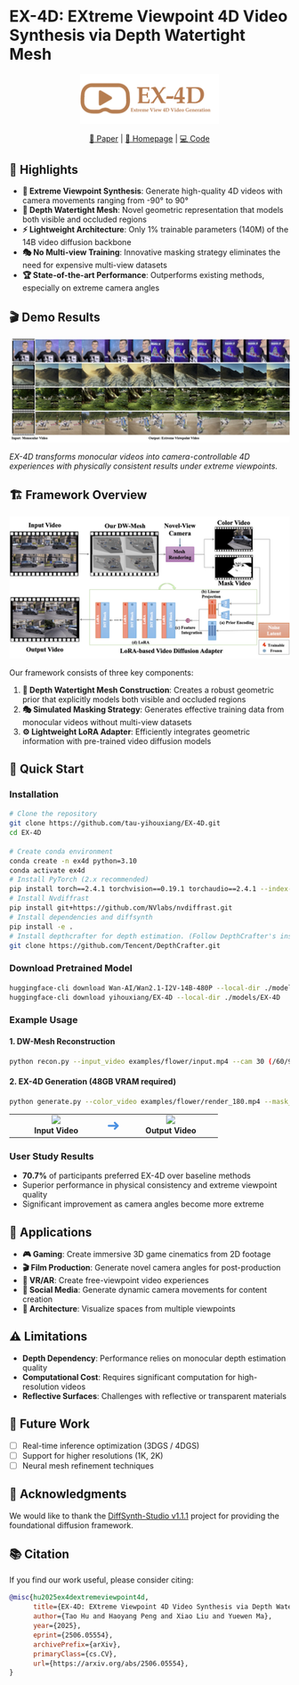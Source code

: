 # EX-4D: EXtreme Viewpoint 4D Video Synthesis via Depth Watertight Mesh

<div align="center">

<img src="docs/Logo.png" alt="EX-4D Logo" width="250">

[📄 Paper](https://arxiv.org/abs/2506.05554)  |  [🎥 Homepage](https://tau-yihouxiang.github.io/projects/EX-4D/EX-4D.html)  |  [💻 Code](https://github.com/tau-yihouxiang/EX-4D)

</div>



## 🌟 Highlights

- **🎯 Extreme Viewpoint Synthesis**: Generate high-quality 4D videos with camera movements ranging from -90° to 90°
- **🔧 Depth Watertight Mesh**: Novel geometric representation that models both visible and occluded regions
- **⚡ Lightweight Architecture**: Only 1% trainable parameters (140M) of the 14B video diffusion backbone
- **🎭 No Multi-view Training**: Innovative masking strategy eliminates the need for expensive multi-view datasets
- **🏆 State-of-the-art Performance**: Outperforms existing methods, especially on extreme camera angles

## 🎬 Demo Results

<div align="center">
<img src="docs/teaser.png" alt="EX-4D Demo Results" width="800">
</div>

*EX-4D transforms monocular videos into camera-controllable 4D experiences with physically consistent results under extreme viewpoints.*

## 🏗️ Framework Overview

<div align="center">
<img src="docs/overview.png" alt="EX-4D Architecture">
</div>

Our framework consists of three key components:

1. **🔺 Depth Watertight Mesh Construction**: Creates a robust geometric prior that explicitly models both visible and occluded regions
2. **🎭 Simulated Masking Strategy**: Generates effective training data from monocular videos without multi-view datasets
3. **⚙️ Lightweight LoRA Adapter**: Efficiently integrates geometric information with pre-trained video diffusion models

## 🚀 Quick Start

### Installation

```bash
# Clone the repository
git clone https://github.com/tau-yihouxiang/EX-4D.git
cd EX-4D

# Create conda environment
conda create -n ex4d python=3.10
conda activate ex4d
# Install PyTorch (2.x recommended)
pip install torch==2.4.1 torchvision==0.19.1 torchaudio==2.4.1 --index-url https://download.pytorch.org/whl/cu124
# Install Nvdiffrast
pip install git+https://github.com/NVlabs/nvdiffrast.git
# Install dependencies and diffsynth
pip install -e .
# Install depthcrafter for depth estimation. (Follow DepthCrafter's installing instruction for checkpoints preparation.)
git clone https://github.com/Tencent/DepthCrafter.git
```

### Download Pretrained Model
```bash
huggingface-cli download Wan-AI/Wan2.1-I2V-14B-480P --local-dir ./models/Wan-AI
huggingface-cli download yihouxiang/EX-4D --local-dir ./models/EX-4D
```

### Example Usage
#### 1. DW-Mesh Reconstruction
```bash
python recon.py --input_video examples/flower/input.mp4 --cam 30 (/60/90/180) --output_dir examples/flower
```
#### 2. EX-4D Generation (48GB VRAM required)
```bash
python generate.py --color_video examples/flower/render_180.mp4 --mask_video examples/flower/mask_180.mp4 --output_video examples/output.mp4
```

<table>
<tr>
<td width="45%" align="center">
<img src="examples/flower/input.gif" width="100%">
<br><b>Input Video</b>
</td>
<td align="center">
<div style="font-size: 2em; color: #4A90E2; padding: 0 0px;">
  ➜
</div>
</td>
<td width="45%" align="center">
<img src="examples/flower/output.gif" width="100%">
<br><b>Output Video</b>
</td>
</tr> 
</table>

<!-- ## 📊 Performance

### Quantitative Results

| Method | FID (Extreme) ↓ | FVD (Extreme) ↓ | VBench Score ↑ |
|--------|-----------------|-----------------|----------------|
| ReCamMaster | 64.68 | 943.45 | 0.434 |
| TrajectoryCrafter | 65.33 | 893.80 | 0.447 |
| TrajectoryAttention | 62.49 | 912.14 | 0.389 |
| **EX-4D (Ours)** | **55.42** | **823.61** | **0.450** | -->

### User Study Results

- **70.7%** of participants preferred EX-4D over baseline methods
- Superior performance in physical consistency and extreme viewpoint quality
- Significant improvement as camera angles become more extreme


## 🎯 Applications

- **🎮 Gaming**: Create immersive 3D game cinematics from 2D footage
- **🎬 Film Production**: Generate novel camera angles for post-production
- **🥽 VR/AR**: Create free-viewpoint video experiences
- **📱 Social Media**: Generate dynamic camera movements for content creation
- **🏢 Architecture**: Visualize spaces from multiple viewpoints

<!-- ## 📈 Benchmarks -->

<!-- ### Viewpoint Range Evaluation

| Range | Small (0°→30°) | Large (0°→60°) | Extreme (0°→90°) | Full (-90°→90°) |
|-------|----------------|----------------|------------------|-----------------|
| FID Score | 44.19 | 50.30 | 55.42 | - |
| Performance Gap | +9.1% better | +8.9% better | +11.3% better | +15.5% better | -->

<!-- *Performance gap compared to the second-best method in each category.* -->

## ⚠️ Limitations

- **Depth Dependency**: Performance relies on monocular depth estimation quality
- **Computational Cost**: Requires significant computation for high-resolution videos
- **Reflective Surfaces**: Challenges with reflective or transparent materials

## 🔮 Future Work
- [ ] Real-time inference optimization (3DGS / 4DGS)
- [ ] Support for higher resolutions (1K, 2K)
- [ ] Neural mesh refinement techniques

## 🙏 Acknowledgments

We would like to thank the [DiffSynth-Studio v1.1.1](https://github.com/modelscope/DiffSynth-Studio/tree/v1.1.1) project for providing the foundational diffusion framework.

## 📚 Citation

If you find our work useful, please consider citing:

```bibtex
@misc{hu2025ex4dextremeviewpoint4d,
      title={EX-4D: EXtreme Viewpoint 4D Video Synthesis via Depth Watertight Mesh}, 
      author={Tao Hu and Haoyang Peng and Xiao Liu and Yuewen Ma},
      year={2025},
      eprint={2506.05554},
      archivePrefix={arXiv},
      primaryClass={cs.CV},
      url={https://arxiv.org/abs/2506.05554}, 
}
```
